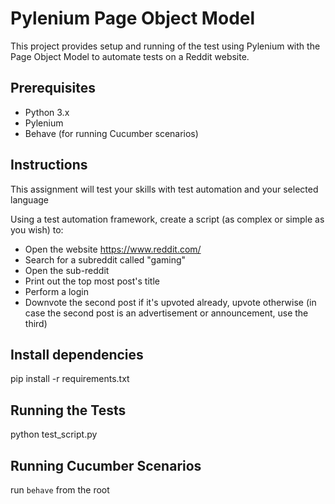 # Pylenium Page Object Model

This project provides setup and running of the test using Pylenium with the Page Object Model to automate tests on a Reddit website.

## Prerequisites

- Python 3.x
- Pylenium
- Behave (for running Cucumber scenarios)

## Instructions

This assignment will test your skills with test automation and your selected language

Using a test automation framework, create a script (as complex or simple as you wish) to:

- Open the website https://www.reddit.com/
- Search for a subreddit called "gaming"
- Open the sub-reddit
- Print out the top most post's title
- Perform a login
- Downvote the second post if it's upvoted already, upvote otherwise (in case the second post is an advertisement or announcement, use the third)

## Install dependencies

pip install -r requirements.txt

## Running the Tests

python test_script.py

## Running Cucumber Scenarios

run `behave` from the root
